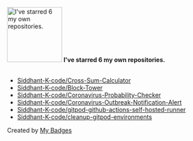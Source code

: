 <img src="https://my-badges.github.io/my-badges/self-star.png" alt="I&apos;ve starred 6 my own repositories." title="I&apos;ve starred 6 my own repositories." width="128">
<strong>I&apos;ve starred 6 my own repositories.</strong>
<br><br>

- <a href="https://github.com/Siddhant-K-code/Cross-Sum-Calculator">Siddhant-K-code/Cross-Sum-Calculator</a>
- <a href="https://github.com/Siddhant-K-code/Block-Tower">Siddhant-K-code/Block-Tower</a>
- <a href="https://github.com/Siddhant-K-code/Coronavirus-Probability-Checker">Siddhant-K-code/Coronavirus-Probability-Checker</a>
- <a href="https://github.com/Siddhant-K-code/Coronavirus-Outbreak-Notification-Alert">Siddhant-K-code/Coronavirus-Outbreak-Notification-Alert</a>
- <a href="https://github.com/Siddhant-K-code/gitpod-github-actions-self-hosted-runner">Siddhant-K-code/gitpod-github-actions-self-hosted-runner</a>
- <a href="https://github.com/Siddhant-K-code/cleanup-gitpod-environments">Siddhant-K-code/cleanup-gitpod-environments</a>


Created by <a href="https://github.com/my-badges/my-badges">My Badges</a>